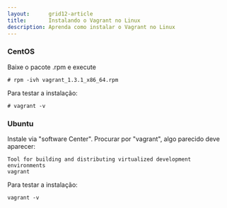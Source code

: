 ```yaml
---
layout:      grid12-article
title:       Instalando o Vagrant no Linux
description: Aprenda como instalar o Vagrant no Linux
---
```



### CentOS

Baixe o pacote .rpm e execute

    # rpm -ivh vagrant_1.3.1_x86_64.rpm

Para testar a instalação:

    # vagrant -v



### Ubuntu

Instale via "software Center". Procurar por "vagrant", algo parecido deve aparecer:

    Tool for building and distributing virtualized development environments
    vagrant

Para testar a instalação:

    vagrant -v
